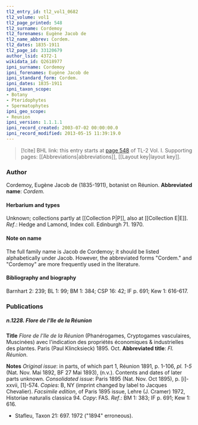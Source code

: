 ```yaml
---
tl2_entry_id: tl2_vol1_0682
tl2_volume: vol1
tl2_page_printed: 548
tl2_surname: Cordemoy
tl2_forenames: Eugène Jacob de
tl2_name_abbrev: Cordem.
tl2_dates: 1835-1911
tl2_page_id: 33120679
author_lsid: 4372-1
wikidata_id: Q2618977
ipni_surname: Cordemoy
ipni_forenames: Eugène Jacob de
ipni_standard_form: Cordem.
ipni_dates: 1835-1911
ipni_taxon_scope: 
- Botany
- Pteridophytes
- Spermatophytes
ipni_geo_scope: 
- Reunion
ipni_version: 1.1.1.1
ipni_record_created: 2003-07-02 00:00:00.0
ipni_record_modified: 2013-05-15 11:39:19.0
---
```



> [!cite] BHL link: this entry starts at [page 548](https://www.biodiversitylibrary.org/page/33120679) of TL-2 Vol. I.
> Supporting pages: [[Abbreviations|abbreviations]], [[Layout key|layout key]].

### Author

Cordemoy, Eugène Jacob de (1835-1911), botanist on Réunion. 
**Abbreviated name**: *Cordem.*

#### Herbarium and types

Unknown; collections partly at [[Collection P|P]], also at [[Collection E|E]].
*Ref*.: Hedge and Lamond, Index coll. Edinburgh 71. 1970.

#### Note on name

The full family name is Jacob de Cordemoy; it should be listed alphabetically under Jacob. However, the abbreviated forms "Cordem." and "Cordemoy" are more frequently used in the literature.

#### Bibliography and biography

Barnhart 2: 239; BL 1: 99; BM 1: 384; CSP 16: 42; IF p. 691; Kew 1: 616-617.

### Publications

##### n.1228. Flore de l'Ile de la Réunion

**Title**
*Flore de l'Ile de la Réunion* (Phanérogames, Cryptogames vasculaires, Muscinées) avec l'indication des propriétés économiques & industrielles des plantes. Paris (Paul Klincksieck) 1895. Oct.
**Abbreviated title**: *Fl. Réunion*.

**Notes**
*Original issue*: in parts, of which part 1, Réunion 1891, p. 1-106, *pl. 1-5* (Nat. Nov. Mai 1892, BF 27 Mai 1893), (n.v.). Contents and dates of later parts unknown.
*Consolidated issue*: Paris 1895 (Nat. Nov. Oct 1895), p. \[i\]-xxvii, \[1\]-574. *Copies*: B, NY (imprint changed by label to Jacques Chevalier).
*Facsimile edition*, of Paris 1895 issue, Lehre (J. Cramer) 1972, Historiae naturalis classica 94. *Copy*: FAS.
*Ref*.: BM 1: 383; IF p. 691; Kew 1: 616.
- Stafleu, Taxon 21: 697. 1972 ("1894" erroneous).


